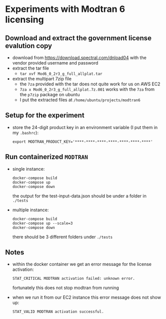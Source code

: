 # Experiments with Modtran 6 licensing

## Download and extract the government license evalution copy
-   download from https://download.spectral.com/dnload04 with the vendor provided
    username and password
-   extract the tar file
      -   `tar xvf Mod6_0_2r3_g_full_allplat.tar`
-   extract the multipart 7zip file
      -   the `7za` provided with the tar does not quite work for us on AWS EC2
      -   `7za x Mod6_0_2r3_g_full_allplat.7z.001` works with the `7za` from the `p7zip` package on ubuntu
      -   I put the extracted files at `/home/ubuntu/projects/modtran6`

## Setup for the experiment
-   store the 24-digit product key in an environment variable
    (I put them in my `.bashrc`):

        export MODTRAN_PRODUCT_KEY='****-****-****-****-****-****-****'

## Run containerized `MODTRAN`
-   single instance:

        docker-compose build
        docker-compose up
        docker-compose down

    the output for the test-input-data.json should be under a folder in `./tests`

-   multiple instance:

        docker-compose build
        docker-compose up --scale=3
        docker-compose down

    there should be 3 different folders under `./tests`

## Notes
-   within the docker container we get an error message for the license activation:

        STAT_CRITICAL MODTRAN activation failed: unknown error.

    fortunately this does not stop modtran from running

-   when we run it from our EC2 instance this error message does not show up:

        STAT_VALID MODTRAN activation successful.
